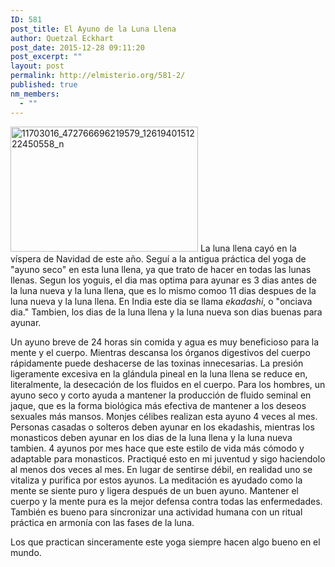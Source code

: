 ```yaml
---
ID: 581
post_title: El Ayuno de la Luna Llena
author: Quetzal Eckhart
post_date: 2015-12-28 09:11:20
post_excerpt: ""
layout: post
permalink: http://elmisterio.org/581-2/
published: true
nm_members:
  - ""
---
```

<img src="http://elmisterio.org/wp-content/uploads/2015/12/11703016_472766696219579_1261940151222450558_n-300x200.jpg" alt="11703016_472766696219579_1261940151222450558_n" width="300" height="200" class="alignnone size-medium wp-image-579" />
La luna llena cayó en la víspera de Navidad de este año. Seguí a la antigua práctica del yoga de "ayuno seco" en esta luna llena, ya que trato de hacer en todas las lunas llenas. Segun los yoguis, el dia mas optima para ayunar es 3 dias antes de la luna nueva y la luna llena, que es lo mismo comoo 11 dias despues de la luna nueva y la luna llena.  En India este dia se llama <em>ekadashi</em>, o "onciava dia."  Tambien, los dias de la luna llena y la luna nueva son dias buenas para ayunar.

Un ayuno breve de 24 horas sin comida y agua es muy beneficioso para la mente y el cuerpo. Mientras descansa los órganos digestivos del cuerpo rápidamente puede deshacerse de las toxinas innecesarias. La presión ligeramente excesiva en la glándula pineal en la luna llena se reduce en, literalmente, la desecación de los fluidos en el cuerpo. Para los hombres, un ayuno seco y corto ayuda a mantener la producción de fluido seminal en jaque, que es la forma biológica más efectiva de mantener a los deseos sexuales más mansos. Monjes célibes realizan esta ayuno 4 veces al mes. Personas casadas o solteros deben ayunar en los ekadashis, mientras los monasticos deben ayunar en los dias de la luna llena y la luna nueva tambien.  4 ayunos por mes hace que este estilo de vida más cómodo y adaptable para monasticos. Practiqué esto en mi juventud y sigo haciendolo al menos dos veces al mes. En lugar de sentirse débil, en realidad uno se vitaliza y purifica por estos ayunos. La meditación es ayudado como la mente se siente puro y ligera después de un buen ayuno. Mantener el cuerpo y la mente pura es la mejor defensa contra todas las enfermedades. También es bueno para sincronizar una actividad humana con un ritual práctica en armonía con las fases de la luna.

Los que practican sinceramente este yoga siempre hacen algo bueno en el mundo.
